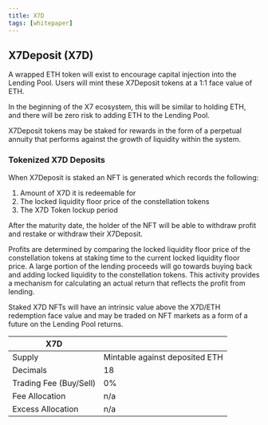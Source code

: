 ```yaml
---
title: X7D
tags: [whitepaper]
---
```


## X7Deposit (X7D)

A wrapped ETH token will exist to encourage capital injection into the Lending Pool. Users will mint these X7Deposit tokens at a 1:1 face value of ETH.

In the beginning of the X7 ecosystem, this will be similar to holding ETH, and there will be zero risk to adding ETH to the Lending Pool.

X7Deposit tokens may be staked for rewards in the form of a perpetual annuity that performs against the growth of liquidity within the system.

### Tokenized X7D Deposits

When X7Deposit is staked an NFT is generated which records the following:

1. Amount of X7D it is redeemable for
2. The locked liquidity floor price of the constellation tokens
3. The X7D Token lockup period

After the maturity date, the holder of the NFT will be able to withdraw profit and restake or withdraw their X7Deposit.

Profits are determined by comparing the locked liquidity floor price of the constellation tokens at staking time to the current locked liquidity floor price. A large portion of the lending proceeds will go towards buying back and adding locked liquidity to the constellation tokens. This activity provides a mechanism for calculating an actual return that reflects the profit from lending.

Staked X7D NFTs will have an intrinsic value above the X7D/ETH redemption face value and may be traded on NFT markets as a form of a future on the Lending Pool returns.

| X7D                    |                                |
| ---------------------- | ------------------------------ |
| Supply                 | Mintable against deposited ETH |
| Decimals               | 18                             |
| Trading Fee (Buy/Sell) | 0%                             |
| Fee Allocation         | n/a                            |
| Excess Allocation      | n/a                            |
